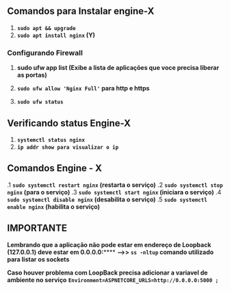## Comandos para Instalar engine-X
1. **`sudo apt && upgrade`**
2. **`sudo apt install nginx` (Y)**

### Configurando Firewall

1. **sudo ufw app list (Exibe a lista de aplicações que voce precisa liberar as portas)**

2. **`sudo ufw allow 'Nginx Full'`    para http e https**

3. **`sudo ufw status`**

## Verificando status Engine-X

1. **`systemctl status nginx`**
2. **`ip addr show para visualizar o ip`**

## Comandos Engine - X 

.1 **`sudo systemctl restart nginx` (restarta o serviço)**
.2 **`sudo systemctl stop nginx` (para o serviço)**
.3 **`sudo systemctl start nginx` (iniciara o serviço)**
.4 **`sudo systemctl disable nginx` (desabilita o serviço)**
.5 **`sudo systemctl enable nginx` (habilita o serviço)**

##  IMPORTANTE

**Lembrando que a aplicação não pode estar em endereço de Loopback (127.0.0.1) deve estar em 0.0.0.0:******
**-->>  `ss -nltup` comando utilizado para listar os sockets**

**Caso houver problema com LoopBack precisa adicionar a variavel de ambiente no serviço**
**`Environment=ASPNETCORE_URLS=http://0.0.0.0:5000 ;`**